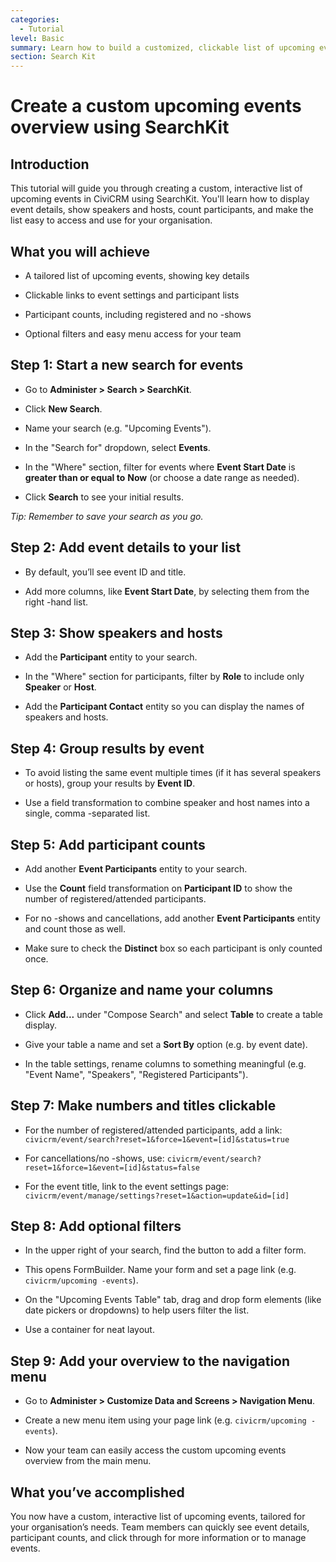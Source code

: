 ```yaml
---
categories:
  - Tutorial
level: Basic
summary: Learn how to build a customized, clickable list of upcoming events in CiviCRM using SearchKit, step by step, with no technical background required.
section: Search Kit
---
```


# Create a custom upcoming events overview using SearchKit

## Introduction

This tutorial will guide you through creating a custom, interactive list of upcoming events in CiviCRM using SearchKit. You'll learn how to display event details, show speakers and hosts, count participants, and make the list easy to access and use for your organisation.

## What you will achieve

- A tailored list of upcoming events, showing key details

- Clickable links to event settings and participant lists

- Participant counts, including registered and no
-shows

- Optional filters and easy menu access for your team

## Step 1: Start a new search for events

- Go to **Administer > Search > SearchKit**.

- Click **New Search**.

- Name your search (e.g. "Upcoming Events").

- In the "Search for" dropdown, select **Events**.

- In the "Where" section, filter for events where **Event Start Date** is **greater than or equal to** **Now** (or choose a date range as needed).

- Click **Search** to see your initial results.

*Tip: Remember to save your search as you go.*

## Step 2: Add event details to your list

- By default, you’ll see event ID and title.

- Add more columns, like **Event Start Date**, by selecting them from the right
-hand list.

## Step 3: Show speakers and hosts

- Add the **Participant** entity to your search.

- In the "Where" section for participants, filter by **Role** to include only **Speaker** or **Host**.

- Add the **Participant Contact** entity so you can display the names of speakers and hosts.

## Step 4: Group results by event

- To avoid listing the same event multiple times (if it has several speakers or hosts), group your results by **Event ID**.

- Use a field transformation to combine speaker and host names into a single, comma
-separated list.

## Step 5: Add participant counts

- Add another **Event Participants** entity to your search.

- Use the **Count** field transformation on **Participant ID** to show the number of registered/attended participants.

- For no
-shows and cancellations, add another **Event Participants** entity and count those as well.

- Make sure to check the **Distinct** box so each participant is only counted once.

## Step 6: Organize and name your columns

- Click **Add...** under "Compose Search" and select **Table** to create a table display.

- Give your table a name and set a **Sort By** option (e.g. by event date).

- In the table settings, rename columns to something meaningful (e.g. "Event Name", "Speakers", "Registered Participants").

## Step 7: Make numbers and titles clickable

- For the number of registered/attended participants, add a link:
  `civicrm/event/search?reset=1&force=1&event=[id]&status=true`

- For cancellations/no
-shows, use:
  `civicrm/event/search?reset=1&force=1&event=[id]&status=false`

- For the event title, link to the event settings page:
  `civicrm/event/manage/settings?reset=1&action=update&id=[id]`

## Step 8: Add optional filters

- In the upper right of your search, find the button to add a filter form.

- This opens FormBuilder. Name your form and set a page link (e.g. `civicrm/upcoming
-events`).

- On the "Upcoming Events Table" tab, drag and drop form elements (like date pickers or dropdowns) to help users filter the list.

- Use a container for neat layout.

## Step 9: Add your overview to the navigation menu

- Go to **Administer > Customize Data and Screens > Navigation Menu**.

- Create a new menu item using your page link (e.g. `civicrm/upcoming
-events`).

- Now your team can easily access the custom upcoming events overview from the main menu.

## What you’ve accomplished

You now have a custom, interactive list of upcoming events, tailored for your organisation’s needs. Team members can quickly see event details, participant counts, and click through for more information or to manage events.

<!--
Source: https://docs.civicrm.org/user/en/latest/search/example
-upcoming-events-form/ -->

<!--
Suggestion: This page is a clear, step
-by-step walk-through for a practical task, matching the Diátaxis "Tutorial" category. It assumes no prior expertise and is suitable for new users. The content is best placed in the "Search Kit" section, as it demonstrates a hands-on SearchKit use case. -->
